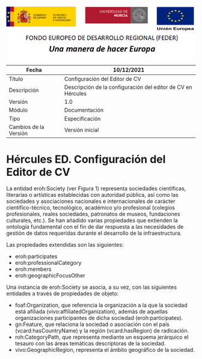 ![](../../Docs/media/CabeceraDocumentosMD.png)

| Fecha         | 10/12/2021                                                   |
| ------------- | ------------------------------------------------------------ |
|Título|Configuración del Editor de CV| 
|Descripción|Descripción de la configuración del editor de CV en Hércules|
|Versión|1.0|
|Módulo|Documentación|
|Tipo|Especificación|
|Cambios de la Versión|Versión inicial|

# Hércules ED. Configuración del Editor de CV

La entidad eroh:Society (ver Figura 1) representa  sociedades científicas, literarias o artísticas establecidas con autoridad pública, así como las sociedades y asociaciones nacionales e internacionales de carácter científico-técnico, tecnológico, académico y/o profesional (colegios profesionales, reales sociedades, patronatos de museos, fundaciones culturales, etc.).
Se han añadido varias propiedades que extienden la ontología fundamental con el fin de dar respuesta a las necesidades de gestión de datos requeridas durante el desarrollo de la infraestructura.

Las propiedades extendidas son las siguientes:

- eroh:participates
- eroh:professionalCategory
- eroh:members
- eroh:geographicFocusOther

Una instancia de eroh:Society se asocia, a su vez, con las siguientes entidades a través de propiedades de objeto:

- foaf:Organization, que referencia la organización a la que la sociedad está afiliada (vivo:affiliatedOrganization), además de aquellas organizaciones participantes de dicha sociedad (eroh:participates).
- gn:Feature, que relaciona la sociedad o asociación con el país (vcard:hasCountryName) y la región (vcard:hasRegion) de radicación.
- roh:CategoryPath, que representa mediante un esquema jerárquico el tesauro con las áreas temáticas descriptoras de la sociedad.
- vivo:GeographicRegion, representa el ámbito geográfico de la sociedad.
